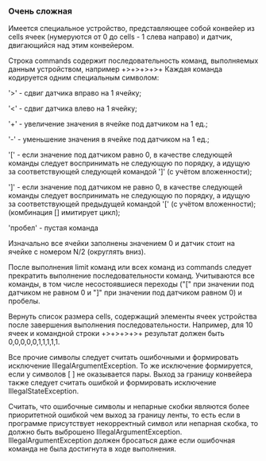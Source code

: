 ### Очень сложная

Имеется специальное устройство, представляющее собой
конвейер из cells ячеек (нумеруются от 0 до cells - 1 слева направо) и датчик,
двигающийся над этим конвейером. 

Строка commands содержит последовательность команд, выполняемых данным устройством,
например +>+>+>+>+ Каждая команда кодируется одним специальным символом:

'>' - сдвиг датчика вправо на 1 ячейку;

'<' - сдвиг датчика влево на 1 ячейку;

'+' - увеличение значения в ячейке под датчиком на 1 ед.;

'-' - уменьшение значения в ячейке под датчиком на 1 ед.;

'[' - если значение под датчиком равно 0, в качестве следующей команды следует
воспринимать не следующую по порядку, а идущую за соответствующей следующей командой ']'
(с учётом вложенности);

']' - если значение под датчиком не равно 0, в качестве следующей команды следует
воспринимать не следующую по порядку, а идущую за соответствующей предыдущей командой '['
(с учётом вложенности);
(комбинация [] имитирует цикл);

'пробел' - пустая команда

Изначально все ячейки заполнены значением 0 и датчик стоит на ячейке
с номером N/2 (округлять вниз).

После выполнения limit команд или всех команд из commands следует прекратить
выполнение последовательности команд. Учитываются все команды, в том числе
несостоявшиеся переходы ("[" при значении под датчиком не равном 0 и "]" при
значении под датчиком равном 0) и пробелы.

Вернуть список размера cells, содержащий элементы ячеек устройства после завершения
выполнения последовательности. Например, для 10 ячеек и командной строки +>+>+>+>+
результат должен быть 0,0,0,0,0,1,1,1,1,1.

Все прочие символы следует считать ошибочными и формировать исключение IllegalArgumentException.
То же исключение формируется, если у символов [ ] не оказывается пары.
Выход за границу конвейера также следует считать ошибкой и формировать
исключение IllegalStateException.

Считать, что ошибочные символы и непарные скобки являются более приоритетной ошибкой
чем выход за границу ленты, то есть если в программе присутствует некорректный символ
или непарная скобка, то должно быть выброшено IllegalArgumentException.
IllegalArgumentException должен бросаться даже если ошибочная команда не была достигнута
в ходе выполнения.